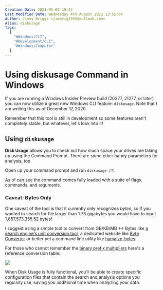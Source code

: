 ```yaml
---
Creation Date: 2021-05-02 19:42
Last Modified Date: Wednesday 4th August 2021 13:55:04
Author: Jimmy Briggs <jimbrig1993@outlook.com>
Alias: diskusage
Tags:
  [
    "#Windows/CLI",
    "#Development/CLI",
    "#Windows/Computer"
  ]
---
```


# Using diskusage Command in Windows

If you are running a Windows Insider Preview build (20277, 21277, or later) you can now utilize a great new Windows CLI feature: `diskusage`. Note that I am writing this as of December 17, 2020.

Remember that this tool is still in development so some features aren't completely stable, but whatever, let's look into it!

## Using `diskusage`

**Disk Usage** allows you to check out how much space your drives are taking up using the Command Prompt. There are some other handy parameters for analysis, too.

Open up your command prompt and run `diskusage /?`:

As of can see the command comes fully loaded with a suite of flags, commands, and arguments.

### Caveat: Bytes Only

One caveat of the tool is that it currently only recognizes *bytes*, so if you wanted to search for file larger than 1.73 gigabytes you would have to input 1,857,573,355.52 bytes!

I suggest using a simple tool to convert from GB/KB/MB \<-> Bytes like [a search engine's unit conversion tool](https://www.bing.com/search?PC=U523&q=convert+bytes+to+gbs&pglt=547&FORM=ANNTA1), a dedicated website like [Byte Converter](https://whatsabyte.com/P1/byteconverter.htm) or better yet a command line utility like [humaize-bytes](https://github.com/plribeiro3000/humanize-bytes/blob/master/README.md).

For those who cannot remember the [binary prefix multipliers](https://en.wikipedia.org/wiki/Binary_prefix) here's a reference conversion table:

![](https://i.pinimg.com/originals/d5/92/48/d5924822305e112de21e549a2a9c469b.gif)

When Disk Usage is fully functional, you'll be able to create specific configuration files that contain the search and analysis options you regularly use, saving you additional time when analyzing your data.
